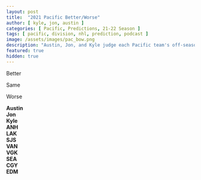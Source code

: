 ```yaml
---
layout: post
title:  "2021 Pacific Better/Worse"
author: [ kyle, jon, austin ]
categories: [ Pacific, Predictions, 21-22 Season ]
tags: [ pacific, division, nhl, prediction, podcast ]
image: /assets/images/pac_bow.png
description: "Austin, Jon, and Kyle judge each Pacific team's off-season adds, losses, and trades. How does each team stack up?"
featured: true
hidden: true
---
```


<style>
  .red {
    color: red !important;
  }
  .green {
    color: green !important;
  }
</style>

<div class="row text-center">
  <div class="col">
    <i class="fas fa-level-up-alt fa-3x green"></i>
    <p>Better</p>
  </div>
  <div class="col">
    <i class="fas fa-equals fa-3x"></i>
    <p>Same</p>
  </div>
  <div class="col">
    <i class="fas fa-level-down-alt fa-3x red"></i>
    <p>Worse</p>
  </div>
</div>

<div class="row">
  <div class="col">
    <div class="row text-center">
      <div class="col">
        <div></div>
      </div>
      <div class="col">
        <b>Austin</b>
      </div>
      <div class="col">
        <b>Jon</b>
      </div>
      <div class="col">
        <b>Kyle</b>
      </div>
    </div>
    <div class="row border-top">
      <div class="col">
        <b>ANH</b>
      </div>
      <div class="col text-center">
			<i class="fas fa-equals fa-3x"></i>
      </div>
      <div class="col text-center">
			<i class="fas fa-equals fa-3x"></i>
      </div>
      <div class="col text-center">
			<i class="fas fa-equals fa-3x"></i>
      </div>
    </div>
    <div class="row border-top">
      <div class="col">
        <b>LAK</b>
      </div>
      <div class="col text-center">
        <i class="fas fa-level-up-alt fa-2x green"></i>
      </div>
      <div class="col text-center">
        <i class="fas fa-level-up-alt fa-2x green"></i>
      </div>
      <div class="col text-center">
        <i class="fas fa-level-up-alt fa-2x green"></i>
      </div>
    </div>
    <div class="row border-top">
      <div class="col">
        <b>SJS</b>
      </div>
      <div class="col text-center">
        <i class="fas fa-level-down-alt fa-2x red"></i>
      </div>
      <div class="col text-center">
        <i class="fas fa-level-down-alt fa-2x red"></i>
      </div>
      <div class="col text-center">
        <i class="fas fa-level-down-alt fa-2x red"></i>
      </div>
    </div>
    <div class="row border-top">
      <div class="col">
        <b>VAN</b>
      </div>
      <div class="col text-center">
        <i class="fas fa-level-up-alt fa-2x green"></i>
      </div>
      <div class="col text-center">
			<i class="fas fa-equals fa-3x"></i>
      </div>
      <div class="col text-center">
        <i class="fas fa-level-down-alt fa-2x red"></i>
      </div>
    </div>
    <div class="row border-top">
      <div class="col">
        <b>VGK</b>
      </div>
      <div class="col text-center">
        <i class="fas fa-level-down-alt fa-2x red"></i>
      </div>
      <div class="col text-center">
        <i class="fas fa-level-down-alt fa-2x red"></i>
      </div>
      <div class="col text-center">
        <i class="fas fa-level-down-alt fa-2x red"></i>
      </div>
    </div>
    <div class="row border-top">
      <div class="col">
        <b>SEA</b>
      </div>
      <div class="col text-center">
        <i class="fas fa-level-up-alt fa-2x green"></i>
      </div>
      <div class="col text-center">
        <i class="fas fa-level-up-alt fa-2x green"></i>
      </div>
      <div class="col text-center">
        <i class="fas fa-level-up-alt fa-2x green"></i>
      </div>
    </div>
    <div class="row border-top">
      <div class="col">
        <b>CGY</b>
      </div>
      <div class="col text-center">
			<i class="fas fa-equals fa-3x"></i>
      </div>
      <div class="col text-center">
			<i class="fas fa-equals fa-3x"></i>
      </div>
      <div class="col text-center">
			<i class="fas fa-equals fa-3x"></i>
      </div>
    </div>
    <div class="row border-top">
      <div class="col">
        <b>EDM</b>
      </div>
      <div class="col text-center">
        <i class="fas fa-level-down-alt fa-2x red"></i>
      </div>
      <div class="col text-center">
        <i class="fas fa-level-down-alt fa-2x red"></i>
      </div>
      <div class="col text-center">
        <i class="fas fa-level-down-alt fa-2x red"></i>
      </div>
    </div>
  </div>
</div>
